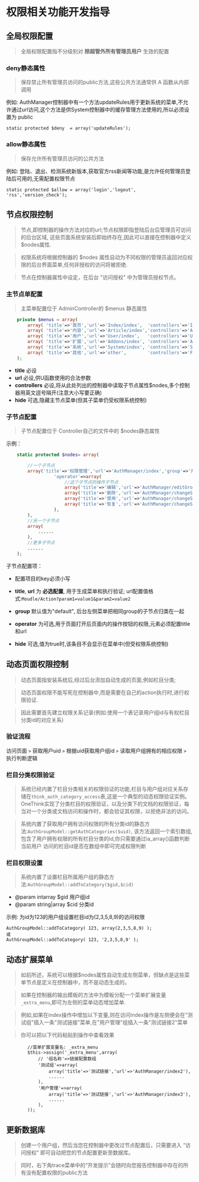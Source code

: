 权限相关功能开发指导
===================


全局权限配置
------------

> 全局权限配置指不分级别对 **除超管外所有管理员用户** 生效的配置

### deny静态属性

> 保存禁止所有管理员访问的public方法,这些公共方法通常供 A 函数从内部调用 

例如: AuthManager控制器中有一个方法updateRules用于更新系统的菜单,不允许通过url访问,这个方法是供System控制器中的缓存管理方法使用的,所以必须设置为 public

    static protected $deny  = array('updateRules');

### allow静态属性

>  保存允许所有管理员访问的公共方法

例如: 登陆、退出、检测系统新版本,获取官方rss新闻等功能,是允许任何管理员登陆后可用的,无需配置权限节点

    static protected $allow = array('login','logout', 'rss','version_check');



节点权限控制
------------

> 节点,即控制器的操作方法对应的url;节点权限即指登陆后台后管理员可访问的后台区域,
> 这些页面系统安装后即始终存在,因此可以直接在控制器中定义$nodes属性.

> 权限系统将根据控制器的 $nodes 属性自动为不同权限的管理员返回对应权限的后台界面菜单,任何非授权的访问将被拒绝.

> 节点在控制器属性中设定，在后台 "访问授权" 中为管理员授权节点。


### 主节点单配置

> 主菜单配置位于 AdminController的 $menus 静态属性

```php
    private $menus = array(
        array( 'title'=>'首页','url'=>'Index/index',  'controllers'=>'Index',),
        array( 'title'=>'内容','url'=>'Article/index','controllers'=>'Article',),
        array( 'title'=>'用户','url'=>'User/index',   'controllers'=>'User,AuthManager'),
        array( 'title'=>'扩展','url'=>'Addons/index', 'controllers'=>'Addons,Model',),
        array( 'title'=>'系统','url'=>'System/index', 'controllers'=>'System,Category',),
        array( 'title'=>'其他','url'=>'other',        'controllers'=>'File','hide'=>true),//专门放置不需要显示在任何菜单中的节点
    );
```

* **title**  必设
* **url**    必设,供U函数使用的合法参数
* **controllers** 必设,将从此处列出的控制器中读取子节点属性$nodes,多个控制器用英文逗号隔开(注意大小写要正确)
* **hide** 可选,隐藏主节点菜单(但其子菜单仍受权限系统控制)


### 子节点配置

> 子节点配置位于 Controller自己的文件中的 $nodes静态属性

示例：

```php
    static protected $nodes= array(

        //一个子节点
        array('title'=>'权限管理','url'=>'AuthManager/index','group'=>'用户管理','hide'=>false,
                  'operator'=>array(
                      //这个子节点的操作子节点
                      array('title'=>'编辑','url'=>'AuthManager/editGroup'),
                      array('title'=>'删除','url'=>'AuthManager/changeStatus?method=deleteGroup'),
                      array('title'=>'禁用','url'=>'AuthManager/changeStatus?method=forbidGroup'),
                      array('title'=>'恢复','url'=>'AuthManager/changeStatus?method=resumeGroup'),
                  ),
        ),
        //另一个子节点
        array(
            ......
        ),
        //更多子节点
        ......
    );
```

子节点配置项：

*   配置项目的key必须小写

*   **title**, **url** 为 **必选配置**, 用于生成菜单和执行验证; url配置值格式:`Moudle/Action?param1=value1&param2=value2`

*   **group** 默认值为"default", 后台左侧菜单把相同group的子节点归类在一起

*   **operator** 为可选,用于页面打开后页面内的操作按钮的权限,元素必须配置title和url

*   **hide** 可选,值为true时,该条目不会显示在菜单中(但受权限系统控制)


动态页面权限控制
----------------

> 动态页面指安装系统后,经过后台添加自动生成的页面,例如栏目分类;

> 动态页面权限不能写死在控制器中,而是需要在自己的action执行时,进行权限验证.

> 因此需要首先建立权限关系记录(例如:使用一个表记录用户组id与有权栏目分类id的对应关系)

### 验证流程

访问页面 `>` 获取用户uid `>` 根据uid获取用户组id `>` 读取用户组拥有的相应权限 `>` 执行判断逻辑

### 栏目分类权限验证

> 系统已经内置了栏目分类相关的权限验证的功能,栏目与用户组对应关系存储在`think_auth_category_access`表,这是一个典型的动态权限验证实例。
> OneThink实现了分类栏目的权限验证，以及分类下的文档的权限验证，每当对一个分类或文档访问和操作时，都会验证其权限，以拒绝非法的访问。

> 系统内置了获取用户拥有访问权限的所有分类id的静态方法:`AuthGroupModel::getAuthCategories($uid)`,
> 该方法返回一个索引数组,包含了用户拥有权限的所有栏目分类的id,你只需要通过ia_array()函数判断当前用户
> 访问的栏目id是否在数组中即可完成权限判断

### 栏目权限设置

> 系统内置了设置栏目所属用户组的静态方法:`AuthGroupModel::addToCategory($gid,$cid)`

* @param intarray $gid   用户组id
* @param string|array $cid   分类id

示例: 为id为123的用户组设置栏目id为(2,3,5,8,9)的访问权限

```
AuthGroupModel::addToCategory( 123, array(2,3,5,8,9) ); 
或
AuthGroupModel::addToCategory( 123, '2,3,5,8,9' ); 
```

动态扩展菜单
----------------------

> 如前所述，系统可以根据$nodes属性自动生成左侧菜单，但缺点是这些菜单节点是定义在控制器中，而不是动态生成的。

> 如果在控制器的输出模板的方法中为模板分配一个菜单扩展变量 `_extra_menu`,即可为左侧的菜单动态增加菜单.

> 例如,如果在index操作中增加以下变量,则在访问index操作是左侧便会在"测试组"插入一条"测试链接"菜单,在"用户管理"组插入一条"测试链接2"菜单

> 你可以把以下代码粘贴到操作中查看效果


```
        //菜单扩展变量名: _extra_menu
        $this->assign('_extra_menu',array(
            // '组名称'=>链接配置数组
            '测试组'=>array(
                array('title'=>'测试链接','url'=>'AuthManager/index2'),
                ......
            ),
            '用户管理'=>array(
                array('title'=>'测试链接','url'=>'AuthManager/index3'),
                ......
            ),
        ));
```


更新数据库
-----------

> 创建一个用户组，然后当您在控制器中更改过节点配置后，只需要进入 “访问授权” 即可自动把您的节点配置更新至数据库。

> 同时，右下角trace菜单中的“开发提示”会随时向您报告控制器中存在的所有没有配置权限的public方法
